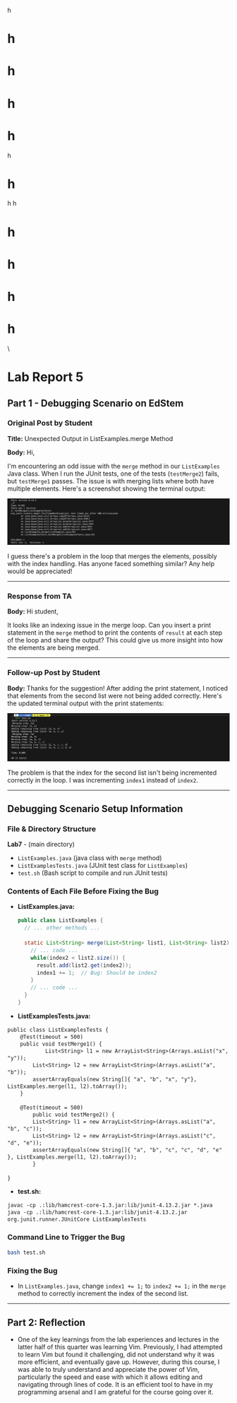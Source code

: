 
h 
# h 
# h 

# h 
# h 
h 
# h 
h 
h
# h 
# h 
# h
# h

\

# Lab Report 5

## Part 1 - Debugging Scenario on EdStem

### Original Post by Student

**Title:** Unexpected Output in ListExamples.merge Method

**Body:**
Hi, 

I'm encountering an odd issue with the `merge` method in our `ListExamples` Java class. When I run the JUnit tests, one of the tests (`testMerge2`) fails, but `testMerge1` passes. The issue is with merging lists where both have multiple elements. Here's a screenshot showing the terminal output:

![Terminal Output: Failing JUnit Test](pic1.png)

I guess there's a problem in the loop that merges the elements, possibly with the index handling. Has anyone faced something similar? Any help would be appreciated!

---

### Response from TA

**Body:**
Hi student,

It looks like an indexing issue in the merge loop. Can you insert a print statement in the `merge` method to print the contents of `result` at each step of the loop and share the output? This could give us more insight into how the elements are being merged.

---

### Follow-up Post by Student

**Body:**
Thanks for the suggestion! After adding the print statement, I noticed that elements from the second list were not being added correctly. Here's the updated terminal output with the print statements:

![Terminal Output: Debugging Output for ListExamples.merge Method](pic2.png)

The problem is that the index for the second list isn't being incremented correctly in the loop. I was incrementing `index1` instead of `index2`.

---

## Debugging Scenario Setup Information

### File & Directory Structure

**Lab7** - (main directory)
- `ListExamples.java` (java class with `merge` method)
- `ListExamplesTests.java` (JUnit test class for `ListExamples`)
- `test.sh` (Bash script to compile and run JUnit tests)

### Contents of Each File Before Fixing the Bug

- **ListExamples.java:**
  ```java
  public class ListExamples {
    // ... other methods ...

    static List<String> merge(List<String> list1, List<String> list2) {
      // ... code ...
      while(index2 < list2.size()) {
        result.add(list2.get(index2));
        index1 += 1;  // Bug: Should be index2
      }
      // ... code ...
    }
  }
  ```
- **ListExamplesTests.java:**
```
public class ListExamplesTests {
	@Test(timeout = 500)
	public void testMerge1() {
    		List<String> l1 = new ArrayList<String>(Arrays.asList("x", "y"));
		List<String> l2 = new ArrayList<String>(Arrays.asList("a", "b"));
		assertArrayEquals(new String[]{ "a", "b", "x", "y"}, ListExamples.merge(l1, l2).toArray());
	}
	
	@Test(timeout = 500)
        public void testMerge2() {
		List<String> l1 = new ArrayList<String>(Arrays.asList("a", "b", "c"));
		List<String> l2 = new ArrayList<String>(Arrays.asList("c", "d", "e"));
		assertArrayEquals(new String[]{ "a", "b", "c", "c", "d", "e" }, ListExamples.merge(l1, l2).toArray());
        }

}
```
- **test.sh:**
```
javac -cp .:lib/hamcrest-core-1.3.jar:lib/junit-4.13.2.jar *.java
java -cp .:lib/hamcrest-core-1.3.jar:lib/junit-4.13.2.jar org.junit.runner.JUnitCore ListExamplesTests
```

### Command Line to Trigger the Bug

```bash
bash test.sh
```

### Fixing the Bug

- In `ListExamples.java`, change `index1 += 1;` to `index2 += 1;` in the `merge` method to correctly increment the index of the second list.

--- 

## Part 2: Reflection

- One of the key learnings from the lab experiences and lectures in the latter half of this quarter was learning Vim. Previously, I had attempted to learn Vim but found it challenging, did not understand why it was more efficient, and eventually gave up. However, during this course, I was able to truly understand and appreciate the power of Vim, particularly the speed and ease with which it allows editing and navigating through lines of code. It is an efficient tool to have in my programming arsenal and I am grateful for the course going over it. 
